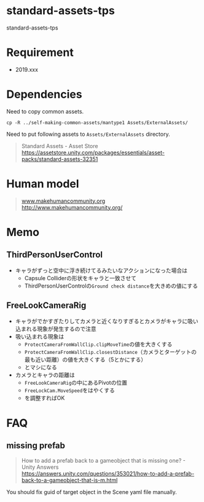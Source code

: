 # standard-assets-tps

standard-assets-tps

# Requirement

 - 2019.xxx

# Dependencies

Need to copy common assets.

```
cp -R ../self-making-common-assets/mantype1 Assets/ExternalAssets/
```

Need to put following assets to `Assets/ExternalAssets` directory.

> Standard Assets - Asset Store  
> https://assetstore.unity.com/packages/essentials/asset-packs/standard-assets-32351

# Human model

> www.makehumancommunity.org  
> http://www.makehumancommunity.org/

# Memo

## ThirdPersonUserControl

 - キャラがずっと空中に浮き続けてるみたいなアクションになった場合は
   - Capsule Colliderの形状をキャラと一致させて
   - ThirdPersonUserControlの`Ground check distance`を大きめの値にする


## FreeLookCameraRig

 - キャラがでかすぎたりしてカメラと近くなりすぎるとカメラがキャラに吸い込まれる現象が発生するので注意
 - 吸い込まれる現象は
   - `ProtectCameraFromWallClip.clipMoveTime`の値を大きくする
   - `ProtectCameraFromWallClip.closestDistance`（カメラとターゲットの最も近い距離）の値を大きくする（5とかにする）
   - とマシになる
 - カメラとキャラの距離は
   - `FreeLookCameraRig`の中にあるPivotの位置
   - `FreeLockCam.MoveSpeed`をはやくする
   - を調整すればOK

# FAQ

## missing prefab

> How to add a prefab back to a gameobject that is missing one? - Unity Answers  
> https://answers.unity.com/questions/353021/how-to-add-a-prefab-back-to-a-gameobject-that-is-m.html

You should fix guid of target object in the Scene yaml file manually.
